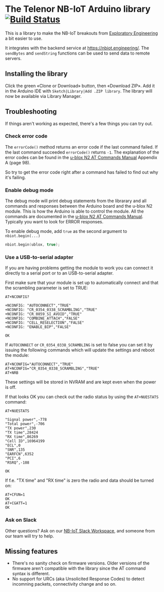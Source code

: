 # The Telenor NB-IoT Arduino library [![Build Status](https://travis-ci.com/ExploratoryEngineering/ArduinoNBIoT.svg?branch=master)](https://travis-ci.com/ExploratoryEngineering/ArduinoNBIoT)
This is a library to make the NB-IoT breakouts from
[Exploratory Engineering](https://shop.exploratory.engineering/) a bit easier to use.

It integrates with the backend service at https://nbiot.engineering/.
The `sendBytes` and `sendString` functions can be used to send data to remote servers.

## Installing the library
Click the green «Clone or Download» button, then «Download ZIP». Add it in the
Arduino IDE with `Sketch|Library|Add .ZIP library`. The library will now be
available via Library Manager.

## Troubleshooting
If things aren't working as expected, there's a few things you can try out.

### Check error code
The `errorCode()` method returns an error code if the last command failed. If
the last command succeeded `errorCode()` returns `-1`. The explanation of the
error codes can be found in the [u-blox N2 AT Commands Manual][1] Appendix A
(page 98).

So try to get the error code right after a command has failed to find out why
it's failing.

### Enable debug mode
The debug mode will print debug statements from the librarary and all commands
and responses between the Arduino board and the u-blox N2 module. This is how
the Arduino is able to control the module. All the commands are documented in
the [u-blox N2 AT Commands Manual][1]. Typically you want to look for ERROR
responses.

To enable debug mode, add `true` as the second argument to `nbiot.begin(...)`
```cpp
nbiot.begin(ublox, true);
```

### Use a USB-to-serial adapter
If you are having problems getting the module to work you can connect it
directly to a serial port or to an USB-to-serial adapter.

First make sure that your module is set up to automatically connect and that the
scrambling parameter is set to TRUE:

```text
AT+NCONFIG?

+NCONFIG: "AUTOCONNECT","TRUE"
+NCONFIG: "CR_0354_0338_SCRAMBLING","TRUE"
+NCONFIG: "CR_0859_SI_AVOID","TRUE"
+NCONFIG: "COMBINE_ATTACH","FALSE"
+NCONFIG: "CELL_RESELECTION","FALSE"
+NCONFIG: "ENABLE_BIP","FALSE"

OK
```

If `AUTOCONNECT` or `CR_0354_0338_SCRAMBLING` is set to false you can set it
by issuing the following commands which will update the settings and reboot the
module:

```text
AT+NCONFIG="AUTOCONNECT","TRUE"
AT+NCONFIG="CR_0354_0338_SCRAMBLING","TRUE"
AT+NRB
```

These settings will be stored in NVRAM and are kept even when the power is off.

If that looks OK you can check out the radio status by using the `AT+NUESTATS`
command:

```text
AT+NUESTATS

"Signal power",-778
"Total power",-706
"TX power",230
"TX time",28424
"RX time",86269
"Cell ID",16964199
"ECL",0
"SNR",135
"EARFCN",6352
"PCI",6
"RSRQ",-108

OK
```

If f.e. "TX time" and "RX time" is zero the radio and data should be turned on:

```text
AT+CFUN=1
OK
AT+CGATT=1
OK
```

### Ask on Slack
Other questions? Ask on our [NB-IoT Slack Workspace](https://slack.nbiot.engineering/), and someone from our team will try to help.

## Missing features
* There's no sanity check on firmware versions. Older versions of the firmware
  aren't compatible with the library since the AT command syntax is different.
* No support for URCs (aka Unsolicited Response Codes) to detect incomning
  packets, connectivity change and so on.

[1]: https://www.u-blox.com/sites/default/files/SARA-N2_ATCommands_%28UBX-16014887%29.pdf
